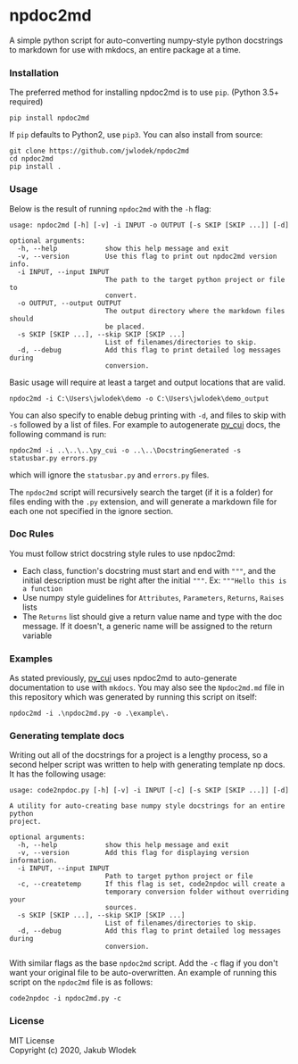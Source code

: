 # npdoc2md

A simple python script for auto-converting numpy-style python docstrings to 
markdown for use with mkdocs, an entire package at a time.

### Installation

The preferred method for installing npdoc2md is to use `pip`. (Python 3.5+ required)

```
pip install npdoc2md
```

If `pip` defaults to Python2, use `pip3`. You can also install from source:

```
git clone https://github.com/jwlodek/npdoc2md
cd npdoc2md
pip install .
```

### Usage

Below is the result of running `npdoc2md` with the `-h` flag:
```
usage: npdoc2md [-h] [-v] -i INPUT -o OUTPUT [-s SKIP [SKIP ...]] [-d]

optional arguments:
  -h, --help            show this help message and exit
  -v, --version         Use this flag to print out npdoc2md version info.
  -i INPUT, --input INPUT
                        The path to the target python project or file to
                        convert.
  -o OUTPUT, --output OUTPUT
                        The output directory where the markdown files should
                        be placed.
  -s SKIP [SKIP ...], --skip SKIP [SKIP ...]
                        List of filenames/directories to skip.
  -d, --debug           Add this flag to print detailed log messages during
                        conversion.
```
Basic usage will require at least a target and output locations that are valid.
```
npdoc2md -i C:\Users\jwlodek\demo -o C:\Users\jwlodek\demo_output
```
You can also specify to enable debug printing with `-d`, and files to skip with `-s` followed
by a list of files. For example to autogenerate [py_cui](https://github.com/jwlodek/py_cui) docs, the following command is run:
```
npdoc2md -i ..\..\..\py_cui -o ..\..\DocstringGenerated -s statusbar.py errors.py
```
which will ignore the `statusbar.py` and `errors.py` files.

The `npdoc2md` script will recursively search the target (if it is a folder) for files ending with the `.py` extension,
and will generate a markdown file for each one not specified in the ignore section.

### Doc Rules

You must follow strict docstring style rules to use npdoc2md:

* Each class, function's docstring must start and end with `"""`, and the initial description must be right after the initial `"""`. Ex: `"""Hello this is a function`
* Use numpy style guidelines for `Attributes`, `Parameters`, `Returns`, `Raises` lists
* The `Returns` list should give a return value name and type with the doc message. If it doesn't, a generic name will be assigned to the return variable

### Examples

As stated previously, [py_cui](https://github.com/jwlodek/py_cui) uses npdoc2md to auto-generate documentation to use with `mkdocs`.
You may also see the `Npdoc2md.md` file in this repository which was generated by running this script on itself:
```
npdoc2md -i .\npdoc2md.py -o .\example\.
```

### Generating template docs

Writing out all of the docstrings for a project is a lengthy process, so a second helper script was written to help with generating template np docs. It has the following usage:
```
usage: code2npdoc.py [-h] [-v] -i INPUT [-c] [-s SKIP [SKIP ...]] [-d]

A utility for auto-creating base numpy style docstrings for an entire python
project.

optional arguments:
  -h, --help            show this help message and exit
  -v, --version         Add this flag for displaying version information.
  -i INPUT, --input INPUT
                        Path to target python project or file
  -c, --createtemp      If this flag is set, code2npdoc will create a
                        temporary conversion folder without overriding your
                        sources.
  -s SKIP [SKIP ...], --skip SKIP [SKIP ...]
                        List of filenames/directories to skip.
  -d, --debug           Add this flag to print detailed log messages during
                        conversion.
```
With similar flags as the base `npdoc2md` script. Add the `-c` flag if you don't want your original file to be auto-overwritten. An example of running this script on the `npdoc2md` file is as follows:

```
code2npdoc -i npdoc2md.py -c
```

### License

MIT License  
Copyright (c) 2020, Jakub Wlodek
